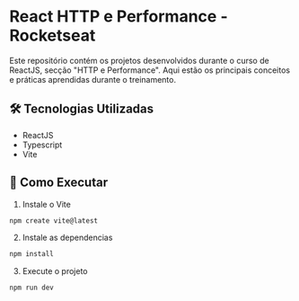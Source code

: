 # React HTTP e Performance - Rocketseat

Este repositório contém os projetos desenvolvidos durante o curso de ReactJS, secção "HTTP e Performance". Aqui estão os principais conceitos e práticas aprendidas durante o treinamento.

## 🛠️ Tecnologias Utilizadas
- ReactJS
- Typescript
- Vite

## 🚀 Como Executar

1. Instale o Vite
```bash
npm create vite@latest
```

2. Instale as dependencias
```bash
npm install
```

3. Execute o projeto
```bash
npm run dev
```